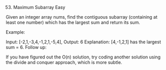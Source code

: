 53. Maximum Subarray
Easy

Given an integer array nums, find the contiguous subarray (containing at least one number) 
which has the largest sum and return its sum.

Example:

Input: [-2,1,-3,4,-1,2,1,-5,4],
Output: 6
Explanation: [4,-1,2,1] has the largest sum = 6.
Follow up:

If you have figured out the O(n) solution, try coding another solution using the divide and conquer approach,
 which is more subtle.
